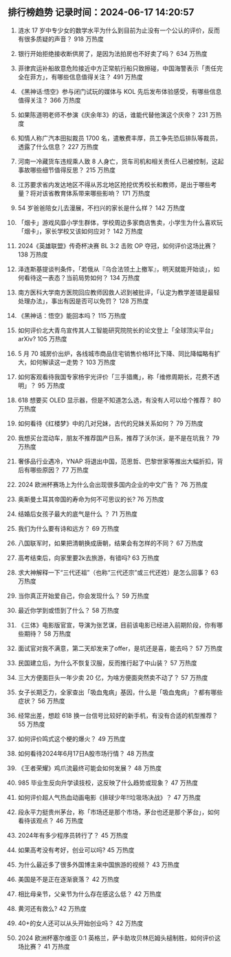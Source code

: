 
## 排行榜趋势 记录时间：2024-06-17 14:20:57
  
  1. 涟水 17 岁中专少女的数学水平为什么到目前为止没有一个公认的评价，反而有很多质疑的声音？ 918 万热度
    
  2. 银行开始拒绝接收断供房了，是因为法拍房也不好卖了吗？ 634 万热度
    
  3. 菲律宾运补船故意危险接近中方正常航行船只致擦碰，中国海警表示「责任完全在菲方」，有哪些信息值得关注？ 491 万热度
    
  4. 《黑神话:悟空》参与闭门试玩的媒体与 KOL 先后发布体验感受，有哪些信息值得关注？ 366 万热度
    
  5. 如果陈道明老师不参演《庆余年3》的话，谁能代替他演这个庆帝？ 231 万热度
    
  6. 知情人称广汽本田拟裁员 1700 名，遣散费丰厚，员工争先恐后排队等裁员，透露了什么信息？ 227 万热度
    
  7. 河南一冷藏货车违规乘人致 8 人身亡，货车司机和相关责任人已被控制，这起事故哪些细节值得反思？ 215 万热度
    
  8. 江苏要求省内发达地区不得从苏北地区抢挖优秀校长和教师，是出于哪些考量？将对该省教育体系带来哪些影响？ 171 万热度
    
  9. 54 岁爸爸陪女儿去漫展，不扫兴的家长是什么样？ 142 万热度
    
  10. 「烟卡」游戏风靡小学生群体，学校周边多家商店售卖，小学生为什么喜欢玩「烟卡」，家长学校又该如何应对？ 142 万热度
    
  11. 2024《英雄联盟》传奇杯决赛 BL 3:2 击败 OP 夺冠，如何评价这场比赛？ 138 万热度
    
  12. 泽连斯基提谈判条件，「若俄从『乌合法领土上撤军』，明天就能开始谈」，如何看待这一表态？当前局势如何？ 134 万热度
    
  13. 南方医科大学南方医院回应教师因救人迟到被批评，「认定为教学差错是最轻处理办法」，事出有因是否可以免罚？ 128 万热度
    
  14. 《黑神话：悟空》能回本吗？ 115 万热度
    
  15. 如何评价北大青鸟宣传其人工智能研究院院长的论文登上「全球顶尖平台」arXiv? 105 万热度
    
  16. 5 月 70 城房价出炉，各线城市商品住宅销售价格环比下降、同比降幅略有扩大，如何解读这一走势？ 103 万热度
    
  17. 如何客观看待我国专家杨宇光评价「三手猎鹰」，称「维修周期长，花费不透明」？ 95 万热度
    
  18. 618 想要买 OLED 显示器，但是不知道怎么选，有没有人可以给个推荐？ 80 万热度
    
  19. 如何看待《红楼梦》中的几对兄妹，古代的兄妹关系如何？ 79 万热度
    
  20. 我想买台混动车，朋友不推荐国产日系，推荐了沃尔沃，是不是在坑我？ 79 万热度
    
  21. 奢侈品行业遇冷，YNAP 将退出中国，范思哲、巴黎世家等推出大幅折扣，背后有哪些原因？ 77 万热度
    
  22. 2024 欧洲杯赛场上为什么会出现很多国内企业的中文广告？ 76 万热度
    
  23. 奥斯曼土耳其帝国的寿命为何不可思议的长? 76 万热度
    
  24. 结婚后女孩子最大的底气是什么 ？ 71 万热度
    
  25. 我们为什么要有诗和远方？ 69 万热度
    
  26. 八国联军时，如果把清朝换成唐朝，结果会有怎样的不同？ 67 万热度
    
  27. 高考结束后，向家里要2k去旅游，有错吗? 63 万热度
    
  28. 求大神解释一下“三代还祖”（也称“三代还宗”或三代还姓）是怎么回事？ 63 万热度
    
  29. 当你真正开始爱自己，你会发现什么？ 59 万热度
    
  30. 最近你学到或悟到了什么？ 58 万热度
    
  31. 《三体》电影版官宣，导演为张艺谋，目前该电影已经进入前期阶段，你有哪些期待？ 58 万热度
    
  32. 面试官对我不满意，第二天却发来了offer，是坑还是喜，能去吗？ 57 万热度
    
  33. 民国建立后，为什么不恢复汉服，反而推行起了中山装？ 57 万热度
    
  34. 三大方便面巨头一年少卖 20 亿，为啥方便面突然卖不动了？ 57 万热度
    
  35. 女子长期乏力，全家查出「吸血鬼病」基因，什么是「吸血鬼病」？都有哪些症状？ 56 万热度
    
  36. 经常出差，想趁 618 换一台信号比较好的新手机，有没有合适的机型推荐？ 55 万热度
    
  37. 如何评价鸣式这个梗的爆火？ 49 万热度
    
  38. 如何看待2024年6月17日A股市场行情？ 48 万热度
    
  39. 《王者荣耀》鸡爪流最终可能会如何发展？ 48 万热度
    
  40. 985 毕业生反向升学读技校，这反映了什么趋势或现象？ 47 万热度
    
  41. 如何评价超人气热血动画电影《排球少年!!垃圾场决战》？ 47 万热度
    
  42. 段永平力挺贵州茅台，称「市场还是那个市场，茅台也还是那个茅台」，如何看待该观点？ 46 万热度
    
  43. 2024年有多少程序员转行了？ 45 万热度
    
  44. 如果高考没有考好，创业可以吗? 45 万热度
    
  45. 为什么最近多了很多外国博主来中国旅游的视频？ 43 万热度
    
  46. 美国是不是正在逐渐衰落？ 42 万热度
    
  47. 相比母亲节，父亲节为什么存在感这么低？ 42 万热度
    
  48. 黄河还有救么? 42 万热度
    
  49. 40+的女人还可以从头开始创业吗？ 42 万热度
    
  50. 2024 欧洲杯塞尔维亚 0:1 英格兰，萨卡助攻贝林厄姆头槌制胜，如何评价这场比赛？ 41 万热度
    